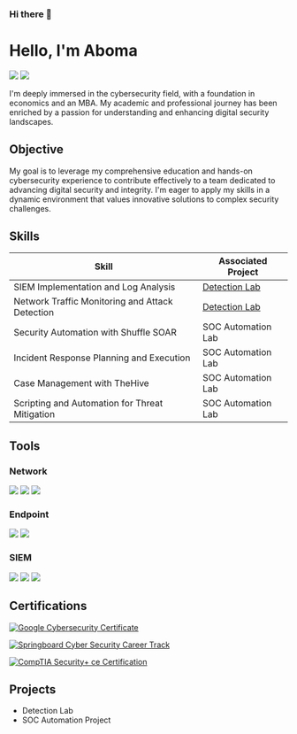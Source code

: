 ### Hi there 👋

<!--
**AboFirewall/AboFirewall** is a ✨ _special_ ✨ repository because its `README.md` (this file) appears on your GitHub profile.

Here are some ideas to get you started:

- 🔭 I’m currently working on ...
- 🌱 I’m currently learning ...
- 👯 I’m looking to collaborate on ...
- 🤔 I’m looking for help with ...
- 💬 Ask me about ...
- 📫 How to reach me: ...
- 😄 Pronouns: ...
- ⚡ Fun fact: ...
-->


# Hello, I'm Aboma 
<a href="https://www.linkedin.com/in/aboma-robi724"><img src="https://img.shields.io/badge/-LinkedIn-blue?style=flat-square&logo=Linkedin&logoColor=white" /></a>
<a href="https://www.youtube.com/channel/UCyxfCYgvdTgNbLaIXqfgqbg"><img src="https://img.shields.io/badge/-YouTube-red?style=flat-square&logo=Youtube&logoColor=white"/></a>


I'm deeply immersed in the cybersecurity field, with a foundation in economics and an MBA. My academic and professional journey has been enriched by a passion for understanding and enhancing digital security landscapes.

## Objective

My goal is to leverage my comprehensive education and hands-on cybersecurity experience to contribute effectively to a team dedicated to advancing digital security and integrity. I'm eager to apply my skills in a dynamic environment that values innovative solutions to complex security challenges.

## Skills

| Skill                                         | Associated Project         |
|-----------------------------------------------|----------------------------|
| SIEM Implementation and Log Analysis          | <a href="https://google.com">Detection Lab</a>|
| Network Traffic Monitoring and Attack Detection | <a href="https://google.com">Detection Lab</a>|
| Security Automation with Shuffle SOAR         | SOC Automation Lab|
| Incident Response Planning and Execution      | SOC Automation Lab|
| Case Management with TheHive                  | SOC Automation Lab|
| Scripting and Automation for Threat Mitigation | SOC Automation Lab|

## Tools

### Network
<div>
    <img src="https://img.shields.io/badge/-Wireshark-1679A7?&style=for-the-badge&logo=Wireshark&logoColor=white" />
    <img src="https://img.shields.io/badge/-Suricata-EF3B2D?&style=for-the-badge&logo=Suricata&logoColor=white" />
    <img src="https://img.shields.io/badge/-Zeek-777BB4?&style=for-the-badge&logo=Zeek&logoColor=white" />
</div>

### Endpoint
<div>
    <img src="https://img.shields.io/badge/-Microsoft_Defender_for_Endpoint-00A4EF?&style=for-the-badge&logo=Microsoft&logoColor=white" />
    <img src="https://img.shields.io/badge/-Velociraptor-4B275F?&style=for-the-badge&logo=Velociraptor&logoColor=white" />
</div>

### SIEM
<div>
    <img src="https://img.shields.io/badge/-Microsoft_Sentinel-0078D4?&style=for-the-badge&logo=Microsoft&logoColor=white" />
    <img src="https://img.shields.io/badge/-Splunk-000000?&style=for-the-badge&logo=Splunk&logoColor=white" />
    <img src="https://img.shields.io/badge/-Elastic-005571?&style=for-the-badge&logo=Elastic&logoColor=white" />
</div>


## Certifications
<div>

[![Google Cybersecurity Certificate](https://img.shields.io/badge/-Google%20Cybersecurity%20Certificate-4285F4?style=for-the-badge&logo=Google&logoColor=white)](https://www.credly.com/badges/f4a94949-852b-4434-9159-7242f2c4847a/linked_in?t=s72ex1)

[![Springboard Cyber Security Career Track](https://img.shields.io/badge/-Springboard%20Cyber%20Security%20Career%20Track-25A162?style=for-the-badge&logo=Springboard&logoColor=white)](https://www.credential.net/61d14b7c-26fa-46c0-a7da-34b52bcb5601)

[![CompTIA Security+ ce Certification](https://img.shields.io/badge/-CompTIA%20Security%2B%20ce%20Certification-EB3C00?style=for-the-badge&logo=CompTIA&logoColor=white)](https://www.credly.com/badges/1710d4cc-4682-4a3b-8cd4-a043d9d2fd7e/linked_in?t=rvtqp5)

</div>
  
## Projects
- Detection Lab
- SOC Automation Project
